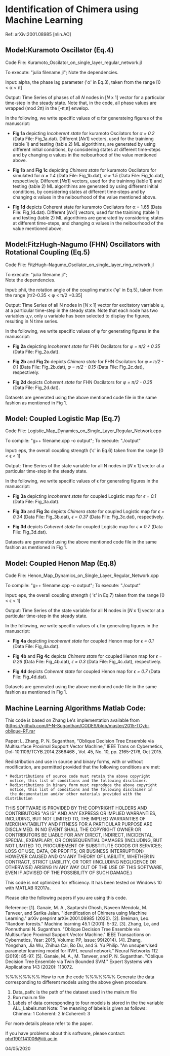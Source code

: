 # Identification of Chimera using Machine Learning

Ref: arXiv:2001.08985 [nlin.AO]

## Model:Kuramoto Oscillator (Eq.4)

Code File: Kuramoto_Oscilator_on_single_layer_regular_network.jl

To execute: "julia filename.jl"; 
Note the dependencies.
  
Input: alpha, the phase lag parameter ('α' in Eq.3), taken from the range [0 < α < π]

Output: Time Series of phases of all *N* nodes in [*N* x 1] vector for a particular time-step in the steady state. Note that, in the code, all phase values are wrapped (mod 2π) in the [-π,π] envelop. 

In the following, we write specific values of α for generateing figures of the manuscript:

* **Fig 1a** depicting *Incoherent state* for kuramoto Oscilators for *α = 0.2* (Data File: Fig_1a.dat). Different [*N*x1] vectors, used for the traininng (table 1) and testing (table 2) ML algorithims, are generated by using different initial conditions, by considering states at different time-steps and by changing α values in the neibourhood of the value mentioned above.

* **Fig 1b** and **Fig 1c** depicting *Chimera state* for kuramoto Oscilators for simulated for *α = 1.4* (Data File: Fig_1b.dat), *α = 1.5* (Data File: Fig_1c.dat), respectively. Different [*N*x1] vectors, used for the traininng (table 1) and testing (table 2) ML algorithims are generated by using different initial conditions, by considering states at different time-steps and by changing α values in the neibourhood of the value mentioned above.

* **Fig 1d** depicts Coherent state for kuramoto Oscilators for α = 1.65 (Data File: Fig_1d.dat). Different [*N*x1] vectors, used for the traininng (table 1) and testing (table 2) ML algorithims are generated by considering states at different time-steps, and changing α values in the neibourhood of the value mentioned above.

## Model:FitzHugh-Nagumo (FHN) Oscillators with Rotational Coupling (Eq.5)

Code File: FitzHugh–Nagumo_Oscilator_on_single_layer_ring_network.jl

To execute: "julia filename.jl";  
Note the dependencies.

Input: phii, the rotation angle of the coupling matrix ('φ' in Eq.5), taken from the range [π/2-0.35 < φ < π/2 +0.35]

Output: Time Series of all N nodes in [*N* x 1] vector for excitatory varriable u, at a particular time-step in the steady state. Note that each node has two variables u,v, only u variable has been selected to display the figures, resulting in N time series.

In the following, we write specific values of φ for generating figures in the manuscript:

* **Fig 2a** depicting *Incoherent state* for FHN Oscilators for *φ = π/2 + 0.35* (Data File: Fig_2a.dat). 

* **Fig 2b** and **Fig 2c** depicts *Chimera state* for FHN Oscilators for *φ = π/2 - 0.1* (Data File: Fig_2b.dat), *φ = π/2 - 0.15* (Data File: Fig_2c.dat), respectively. 

* **Fig 2d** depicts *Coherent state* for FHN Oscilators for *φ = π/2 - 0.35* (Data File: Fig_2d.dat). 

Datasets are generated using the above mentioned code file in the same fashion as mentioned in Fig 1.


## Model: Coupled Logistic Map (Eq.7)

Code File: Logistic_Map_Dynamics_on_Single_Layer_Regular_Network.cpp

To compile: "g++ filename.cpp -o output"; 
To execute: "./output"

Input: eps, the overall coupling strength ('ϵ' in Eq.6) taken from the range [0 < ϵ < 1]

Output: Time Series of the state variable for all N nodes in [*N* x 1] vector at a particular time-step in the steady state.

In the following, we write specific values of ϵ for generating figures in the manuscript:

* **Fig 3a** depicting *Incoherent state* for coupled Logistic map for *ϵ = 0.1* (Data File: Fig_3a.dat). 

* **Fig 3b** and **Fig 3c** depicts *Chimera state* for coupled Logistic map for *ϵ = 0.34* (Data File: Fig_3b.dat), *ϵ = 0.37* (Data File: Fig_3c.dat), respectively. 

* **Fig 3d** depicts *Coherent state* for coupled Logistic map for *ϵ = 0.7* (Data File: Fig_3d.dat). 

Datasets are generated using the above mentioned code file in the same fashion as mentioned in Fig 1.

## Model: Coupled Henon Map (Eq.8)

Code File: Henon_Map_Dynamics_on_Single_Layer_Regular_Network.cpp

To compile: "g++ filename.cpp -o output"; 
To execute: "./output"

Input: eps, the overall coupling strength ( 'ϵ' in Eq.7) taken from the range [0 < ϵ < 1]

Output: Time Series of the state variable for all N nodes in [*N* x 1] vector at a particular time-step in the steady state.

In the following, we write specific values of ϵ for generating figures in the manuscript:

* **Fig 4a** depicting *Incoherent state* for coupled Henon map for *ϵ = 0.1* (Data File: Fig_4a.dat). 

* **Fig 4b** and **Fig 4c** depicts *Chimera state* for coupled Henon map for *ϵ = 0.26* (Data File: Fig_4b.dat), *ϵ = 0.3* (Data File: Fig_4c.dat), respectively. 

* **Fig 4d** depicts *Coherent state* for coupled Henon map for *ϵ = 0.7* (Data File: Fig_4d.dat). 


Datasets are generated using the above mentioned code file in the same fashion as mentioned in Fig 1.

## Machine Learning Algorithms Matlab Code:

This code is based on Zhang Le's implementation available from 
(https://github.com/P-N-Suganthan/CODES/blob/master/2015-TCyb-oblique-RF.rar

Paper:  L. Zhang, P. N. Suganthan, “Oblique Decision Tree Ensemble via Multisurface Proximal Support Vector Machine,” IEEE Trans on Cybernetics, DoI: 10.1109/TCYB.2014.2366468 , Vol. 45, No. 10, pp. 2165-2176, Oct 2015. 

Redistribution and use in source and binary forms, with or without
modification, are permitted provided that the following conditions are
met:

    * Redistributions of source code must retain the above copyright
      notice, this list of conditions and the following disclaimer.
    * Redistributions in binary form must reproduce the above copyright
      notice, this list of conditions and the following disclaimer in
      the documentation and/or other materials provided with the distribution

THIS SOFTWARE IS PROVIDED BY THE COPYRIGHT HOLDERS AND CONTRIBUTORS "AS IS"
AND ANY EXPRESS OR IMPLIED WARRANTIES, INCLUDING, BUT NOT LIMITED TO, THE
IMPLIED WARRANTIES OF MERCHANTABILITY AND FITNESS FOR A PARTICULAR PURPOSE
ARE DISCLAIMED. IN NO EVENT SHALL THE COPYRIGHT OWNER OR CONTRIBUTORS BE
LIABLE FOR ANY DIRECT, INDIRECT, INCIDENTAL, SPECIAL, EXEMPLARY, OR
CONSEQUENTIAL DAMAGES (INCLUDING, BUT NOT LIMITED TO, PROCUREMENT OF
SUBSTITUTE GOODS OR SERVICES; LOSS OF USE, DATA, OR PROFITS; OR BUSINESS
INTERRUPTION) HOWEVER CAUSED AND ON ANY THEORY OF LIABILITY, WHETHER IN
CONTRACT, STRICT LIABILITY, OR TORT (INCLUDING NEGLIGENCE OR OTHERWISE)
ARISING IN ANY WAY OUT OF THE USE OF THIS SOFTWARE, EVEN IF ADVISED OF THE
POSSIBILITY OF SUCH DAMAGE.)

This code is not optimized for efficiency. It has been tested on Windows 10 with MATLAB R2017a.

Please cite the following papers if you are using this code.

Reference: [1]. Ganaie, M. A., Saptarshi Ghosh, Naveen Mendola, M. Tanveer, and Sarika Jalan. "Identification of Chimera using Machine Learning." arXiv preprint arXiv:2001.08985 (2020).
		   [2].	Breiman, Leo. "Random forests." Machine learning 45.1 (2001): 5-32.
           [3]. Zhang, Le, and Ponnuthurai N. Suganthan. "Oblique Decision Tree Ensemble via Multisurface Proximal Support Vector Machine."  IEEE Transactions on Cybernetics, Year: 2015, Volume: PP, Issue: 99(2014).
           [4]. Zhang, Yongshan, Jia Wu, Zhihua Cai, Bo Du, and S. Yu Philip. "An unsupervised parameter learning model for RVFL neural network." Neural Networks 112 (2019): 85-97.
		   [5]. Ganaie, M. A., M. Tanveer, and P. N. Suganthan. "Oblique Decision Tree Ensemble via Twin Bounded SVM." Expert Systems with Applications 143 (2020): 113072.




%%%%%%%% How to run the code %%%%%%%
Generate the data corresponding to different models using the above given procedure.
1) Data_path: is the path of the dataset used in the main.m file
2) Run main.m file
3) Labels of data corresponding to four models is stored in the the variable ALL_Labels.mat
Note: The meaning of labels is given as follows:
       Chimera: 1
	   Coherent: 2
	   InCoherent: 3

For more details please refer to the paper.

If you have problems about this software, please contact: phd1901141006@iiti.ac.in

04/05/2020
